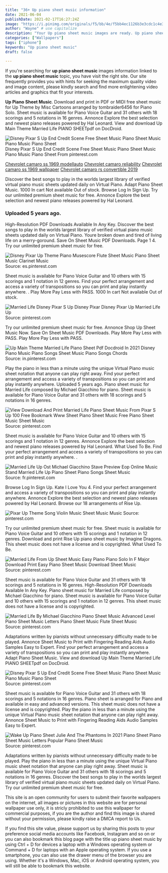 ```yaml
---
title: "36+ Up piano sheet music information"
date: 2021-06-04
publishDate: 2021-02-17T16:27:24Z
image: "https://i.pinimg.com/originals/f5/bb/4e/f5bb4ec1126b3e3cdc1c4e313cd182f0.png"
author: "Wayne" # use capitalize
description: "Your Up piano sheet music images are ready. Up piano sheet music are a topic that is being searched for and liked by netizens today. You can Download the Up piano sheet music files here. Get all royalty-free images."
categories: ["Wallpapers"]
tags: ["iphone"]
keywords: "Up piano sheet music"
draft: false

---
```


If you're searching for **up piano sheet music** images information linked to the **up piano sheet music** topic, you have visit the right  site.  Our site frequently  provides you with  hints  for seeking  the maximum  quality video and image  content, please kindly search and find more enlightening video articles and graphics  that fit your interests.

**Up Piano Sheet Music**. Download and print in PDF or MIDI free sheet music for Up Theme by Misc Cartoons arranged by tombraider6456 for Piano Solo. Sheet music is available for Piano Voice Guitar and 31 others with 18 scorings and 5 notations in 16 genres. Annonce Explore the best selection and newest piano releases powered by Hal Leonard. View and download Up Main Theme Married Life PIANO SHEETpdf on DocDroid.

![Disney Pixar S Up End Credit Scene Free Sheet Music Piano Sheet Music Piano Music Piano Sheet](https://i.pinimg.com/originals/f3/a2/f4/f3a2f4974c6db7f9bef7973004291d4a.png "Disney Pixar S Up End Credit Scene Free Sheet Music Piano Sheet Music Piano Music Piano Sheet")
Disney Pixar S Up End Credit Scene Free Sheet Music Piano Sheet Music Piano Music Piano Sheet From pinterest.com

[Chevrolet camaro ss 1969 modellauto](/chevrolet-camaro-ss-1969-modellauto/)
[Chevrolet camaro reliability](/chevrolet-camaro-reliability/)
[Chevrolet camaro ss 1969 wallpaper](/chevrolet-camaro-ss-1969-wallpaper/)
[Chevrolet camaro rs convertible 2019](/chevrolet-camaro-rs-convertible-2019/)

Discover the best songs to play in the worlds largest library of verified virtual piano music sheets updated daily on Virtual Piano. Adapt Piano Sheet Music. 1000 In cart Not available Out of stock. Browse Log In Sign Up. Try our unlimited premium sheet music for free. Annonce Explore the best selection and newest piano releases powered by Hal Leonard.

### Uploaded 5 years ago.

High-Resolution PDF Downloads Available In Any Key. Discover the best songs to play in the worlds largest library of verified virtual piano music sheets updated daily on Virtual Piano. Youre broken down and tired of living life on a merry-goround. Save On Sheet Music PDF Downloads. Page 1 4. Try our unlimited premium sheet music for free.


![Disney Pixar Up Theme Piano Musescore Flute Sheet Music Piano Sheet Music Clarinet Music](https://i.pinimg.com/originals/e8/a7/1e/e8a71e234356e83b3c345e393688c7c9.png "Disney Pixar Up Theme Piano Musescore Flute Sheet Music Piano Sheet Music Clarinet Music")
Source: es.pinterest.com

Sheet music is available for Piano Voice Guitar and 10 others with 15 scorings and 1 notation in 12 genres. Find your perfect arrangement and access a variety of transpositions so you can print and play instantly anywhere. . Play More Pay Less with PASS. 1000 In cart Not available Out of stock.

![Married Life Disney Pixar S Up Disney Pixar Disney Pixar Up Married Life Up](https://i.pinimg.com/originals/12/70/7a/12707a02e93eeb1eb38a6b4fa3337199.jpg "Married Life Disney Pixar S Up Disney Pixar Disney Pixar Up Married Life Up")
Source: pinterest.com

Try our unlimited premium sheet music for free. Annonce Shop Up Sheet Music Now. Save On Sheet Music PDF Downloads. Play More Pay Less with PASS. Play More Pay Less with PASS.

![Up Main Theme Married Life Piano Sheet Pdf Docdroid In 2021 Disney Piano Music Piano Songs Sheet Music Piano Songs Chords](https://i.pinimg.com/originals/83/ef/42/83ef421cf18bd6a3bd6c5039d73ed23e.jpg "Up Main Theme Married Life Piano Sheet Pdf Docdroid In 2021 Disney Piano Music Piano Songs Sheet Music Piano Songs Chords")
Source: in.pinterest.com

Play the piano in less than a minute using the unique Virtual Piano music sheet notation that anyone can play right away. Find your perfect arrangement and access a variety of transpositions so you can print and play instantly anywhere. Uploaded 5 years ago. Piano sheet music for Married Life composed by Michael Giacchino for piano. Sheet music is available for Piano Voice Guitar and 31 others with 18 scorings and 5 notations in 16 genres.

![View Download And Print Married Life Piano Sheet Music From Pixar S Up 100 Free Bookmark Www Sheet Piano Sheet Music Free Piano Sheet Music Sheet Music](https://i.pinimg.com/originals/83/06/6c/83066c32780a3c9e9a2de0bb1964f34d.jpg "View Download And Print Married Life Piano Sheet Music From Pixar S Up 100 Free Bookmark Www Sheet Piano Sheet Music Free Piano Sheet Music Sheet Music")
Source: pinterest.com

Sheet music is available for Piano Voice Guitar and 10 others with 15 scorings and 1 notation in 12 genres. Annonce Explore the best selection and newest piano releases powered by Hal Leonard. What Used To Be. Find your perfect arrangement and access a variety of transpositions so you can print and play instantly anywhere. .

![Married Life Up Ost Michael Giacchino Stave Preview Eop Online Music Stand Married Life Up Piano Sheet Piano Songs Sheet Music](https://i.pinimg.com/originals/f9/18/de/f918de95574382be2d60395a91a8771b.png "Married Life Up Ost Michael Giacchino Stave Preview Eop Online Music Stand Married Life Up Piano Sheet Piano Songs Sheet Music")
Source: fr.pinterest.com

Browse Log In Sign Up. Kate I Love You 4. Find your perfect arrangement and access a variety of transpositions so you can print and play instantly anywhere. Annonce Explore the best selection and newest piano releases powered by Hal Leonard. Browse our 18 arrangements of Rise Up.

![Pixar Up Theme Song Violin Music Sheet Music Music](https://i.pinimg.com/originals/7e/e4/4c/7ee44c77535dcfa451b161cda670f730.png "Pixar Up Theme Song Violin Music Sheet Music Music")
Source: pinterest.com

Try our unlimited premium sheet music for free. Sheet music is available for Piano Voice Guitar and 10 others with 15 scorings and 1 notation in 12 genres. Download and print Rise Up piano sheet music by Imagine Dragons. This sheet music does not have a license and is copyrighted. What Used To Be.

![Married Life From Up Sheet Music Easy Piano Piano Solo In F Major Download Print Easy Piano Sheet Music Download Sheet Music](https://i.pinimg.com/originals/ee/ba/81/eeba815be23ee1752769092ed41877fe.gif "Married Life From Up Sheet Music Easy Piano Piano Solo In F Major Download Print Easy Piano Sheet Music Download Sheet Music")
Source: pinterest.com

Sheet music is available for Piano Voice Guitar and 31 others with 18 scorings and 5 notations in 16 genres. High-Resolution PDF Downloads Available In Any Key. Piano sheet music for Married Life composed by Michael Giacchino for piano. Sheet music is available for Piano Voice Guitar and 10 others with 15 scorings and 1 notation in 12 genres. This sheet music does not have a license and is copyrighted.

![Married Life By Michael Giacchino Piano Sheet Music Advanced Level Piano Sheet Music Letters Piano Sheet Music Flute Sheet Music](https://i.pinimg.com/originals/d9/18/cb/d918cbddbfca34bfc3c197bc1b0d451a.jpg "Married Life By Michael Giacchino Piano Sheet Music Advanced Level Piano Sheet Music Letters Piano Sheet Music Flute Sheet Music")
Source: pinterest.com

Adaptations written by pianists without unnecessary difficulty made to be played. Annonce Sheet Music to Print with Fingering Reading Aids Audio Samples Easy to Expert. Find your perfect arrangement and access a variety of transpositions so you can print and play instantly anywhere. Adapt Piano Sheet Music. View and download Up Main Theme Married Life PIANO SHEETpdf on DocDroid.

![Disney Pixar S Up End Credit Scene Free Sheet Music Piano Sheet Music Piano Music Piano Sheet](https://i.pinimg.com/originals/f3/a2/f4/f3a2f4974c6db7f9bef7973004291d4a.png "Disney Pixar S Up End Credit Scene Free Sheet Music Piano Sheet Music Piano Music Piano Sheet")
Source: pinterest.com

Sheet music is available for Piano Voice Guitar and 31 others with 18 scorings and 5 notations in 16 genres. Piano sheet is arranged for Piano and available in easy and advanced versions. This sheet music does not have a license and is copyrighted. Play the piano in less than a minute using the unique Virtual Piano music sheet notation that anyone can play right away. Annonce Sheet Music to Print with Fingering Reading Aids Audio Samples Easy to Expert.

![Wake Up Piano Sheet Julie And The Phantoms In 2021 Piano Sheet Piano Sheet Music Letters Popular Piano Sheet Music](https://i.pinimg.com/originals/f5/bb/4e/f5bb4ec1126b3e3cdc1c4e313cd182f0.png "Wake Up Piano Sheet Julie And The Phantoms In 2021 Piano Sheet Piano Sheet Music Letters Popular Piano Sheet Music")
Source: pinterest.com

Adaptations written by pianists without unnecessary difficulty made to be played. Play the piano in less than a minute using the unique Virtual Piano music sheet notation that anyone can play right away. Sheet music is available for Piano Voice Guitar and 31 others with 18 scorings and 5 notations in 16 genres. Discover the best songs to play in the worlds largest library of verified virtual piano music sheets updated daily on Virtual Piano. Try our unlimited premium sheet music for free.

This site is an open community for users to submit their favorite wallpapers on the internet, all images or pictures in this website are for personal wallpaper use only, it is stricly prohibited to use this wallpaper for commercial purposes, if you are the author and find this image is shared without your permission, please kindly raise a DMCA report to Us.

If you find this site value, please support us by sharing this posts to your preference social media accounts like Facebook, Instagram and so on or you can also bookmark this blog page with the title up piano sheet music by using Ctrl + D for devices a laptop with a Windows operating system or Command + D for laptops with an Apple operating system. If you use a smartphone, you can also use the drawer menu of the browser you are using. Whether it's a Windows, Mac, iOS or Android operating system, you will still be able to bookmark this website.
